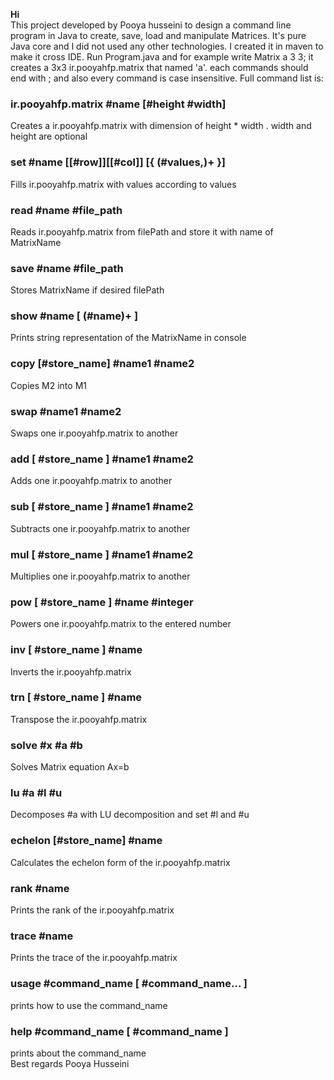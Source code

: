 <b>Hi</b>
<br/>
This project developed by Pooya husseini to design a command line program in Java to create, save,
load and manipulate Matrices.
It's pure Java core and I did not used any other technologies. I created it in maven to make it cross IDE.
Run Program.java and for example write Matrix a 3 3; it creates a 3x3 ir.pooyahfp.matrix that named 'a'.
each commands should end with ; and also every command is case insensitive.
Full command list is:

### ir.pooyahfp.matrix #name [#height #width]
Creates a ir.pooyahfp.matrix with dimension of height * width . width and height are optional

### set #name [[#row]][[#col]] [{ (#values,)+ }]
Fills ir.pooyahfp.matrix with values according to values

### read #name #file_path
Reads ir.pooyahfp.matrix from filePath and store it with name of MatrixName

### save #name #file_path
Stores  MatrixName if desired filePath

### show #name  [ (#name)+ ]
Prints string representation of the  MatrixName in console

### copy [#store_name] #name1 #name2
Copies M2 into M1

### swap #name1 #name2
Swaps one ir.pooyahfp.matrix to another

### add [ #store_name ] #name1 #name2
Adds one ir.pooyahfp.matrix to another

### sub [ #store_name ] #name1 #name2
Subtracts one ir.pooyahfp.matrix to another

### mul [ #store_name ] #name1 #name2
Multiplies one ir.pooyahfp.matrix to another

### pow [ #store_name ] #name #integer
Powers one ir.pooyahfp.matrix to the entered number

### inv [ #store_name ] #name
Inverts the ir.pooyahfp.matrix

### trn [ #store_name ] #name
Transpose the ir.pooyahfp.matrix

### solve #x #a #b
Solves Matrix equation  Ax=b

### lu #a #l #u
Decomposes #a with LU decomposition and set #l and #u

### echelon [#store_name] #name
Calculates the echelon form of the ir.pooyahfp.matrix

### rank #name
Prints the rank of the ir.pooyahfp.matrix

### trace #name
Prints the trace of the ir.pooyahfp.matrix

### usage #command_name [ #command_name... ]
prints how to use the command_name

### help #command_name [ #command_name ]
prints about the command_name
<br/>
Best regards
Pooya Husseini